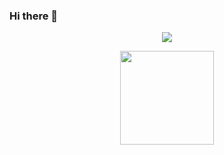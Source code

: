 ### Hi there 👋

<!--
**fromArtic/fromArtic** is a ✨ _special_ ✨ repository because its `README.md` (this file) appears on your GitHub profile.

Here are some ideas to get you started:

- 🔭 I’m currently working on ...
- 🌱 I’m currently learning ...
- 👯 I’m looking to collaborate on ...
- 🤔 I’m looking for help with ...
- 💬 Ask me about ...
- 📫 How to reach me: ...
- 😄 Pronouns: ...
- ⚡ Fun fact: ...
-->

<p align="center">
  <a href="https://git.io/streak-stats"><img src="https://streak-stats.demolab.com?user=fromArtic"/></a>
</p>

<p align="center">
  <img height="150" src="https://github-readme-stats-sigma-five.vercel.app/api?username=fromArtic&show_icons=true&include_all_commits=true&theme=dark&count_private=true&title_color44d62c&ring_color=44d62c"/>
</p>
